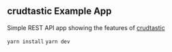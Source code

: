 ## crudtastic Example App

Simple REST API app showing the features of [crudtastic](https://github.com/vegetabill/crudtastic)

`yarn install`
`yarn dev`
